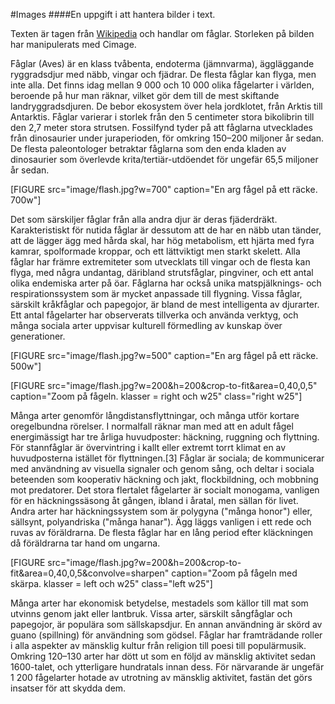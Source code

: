 #Images
####En uppgift i att hantera bilder i text.

Texten är tagen från [Wikipedia](https://sv.wikipedia.org/wiki/F%C3%A5glar) och handlar om fåglar. Storleken på bilden har manipulerats med Cimage.

Fåglar (Aves) är en klass tvåbenta, endoterma (jämnvarma), äggläggande ryggradsdjur med näbb, vingar och fjädrar. De flesta fåglar kan flyga, men inte alla. Det finns idag mellan 9 000 och 10 000 olika fågelarter i världen, beroende på hur man räknar, vilket gör dem till de mest skiftande landryggradsdjuren. De bebor ekosystem över hela jordklotet, från Arktis till Antarktis. Fåglar varierar i storlek från den 5 centimeter stora bikolibrin till den 2,7 meter stora strutsen. Fossilfynd tyder på att fåglarna utvecklades från dinosaurier under juraperioden, för omkring 150–200 miljoner år sedan. De flesta paleontologer betraktar fåglarna som den enda kladen av dinosaurier som överlevde krita/tertiär-utdöendet för ungefär 65,5 miljoner år sedan.

[FIGURE src="image/flash.jpg?w=700" caption="En arg fågel på ett räcke. 700w"]

Det som särskiljer fåglar från alla andra djur är deras fjäderdräkt. Karakteristiskt för nutida fåglar är dessutom att de har en näbb utan tänder, att de lägger ägg med hårda skal, har hög metabolism, ett hjärta med fyra kamrar, spolformade kroppar, och ett lättviktigt men starkt skelett. Alla fåglar har främre extremiteter som utvecklats till vingar och de flesta kan flyga, med några undantag, däribland strutsfåglar, pingviner, och ett antal olika endemiska arter på öar. Fåglarna har också unika matspjälknings- och respirationssystem som är mycket anpassade till flygning. Vissa fåglar, särskilt kråkfåglar och papegojor, är bland de mest intelligenta av djurarter. Ett antal fågelarter har observerats tillverka och använda verktyg, och många sociala arter uppvisar kulturell förmedling av kunskap över generationer.

[FIGURE src="image/flash.jpg?w=500" caption="En arg fågel på ett räcke. 500w"]

[FIGURE src="image/flash.jpg?w=200&h=200&crop-to-fit&area=0,40,0,5" caption="Zoom på fågeln. klasser =  right och w25" class="right w25"]

Många arter genomför långdistansflyttningar, och många utför kortare oregelbundna rörelser. I normalfall räknar man med att en adult fågel energimässigt har tre årliga huvudposter: häckning, ruggning och flyttning. För stannfåglar är övervintring i kallt eller extremt torrt klimat en av huvudposterna istället för flyttningen.[3] Fåglar är sociala; de kommunicerar med användning av visuella signaler och genom sång, och deltar i sociala beteenden som kooperativ häckning och jakt, flockbildning, och mobbning mot predatorer. Det stora flertalet fågelarter är socialt monogama, vanligen för en häckningssäsong åt gången, ibland i åratal, men sällan för livet. Andra arter har häckningssystem som är polygyna ("många honor") eller, sällsynt, polyandriska ("många hanar"). Ägg läggs vanligen i ett rede och ruvas av föräldrarna. De flesta fåglar har en lång period efter kläckningen då föräldrarna tar hand om ungarna.  


[FIGURE src="image/flash.jpg?w=200&h=200&crop-to-fit&area=0,40,0,5&convolve=sharpen" caption="Zoom på fågeln med skärpa. klasser =  left och w25" class="left w25"]

Många arter har ekonomisk betydelse, mestadels som källor till mat som utvinns genom jakt eller lantbruk. Vissa arter, särskilt sångfåglar och papegojor, är populära som sällskapsdjur. En annan användning är skörd av guano (spillning) för användning som gödsel. Fåglar har framträdande roller i alla aspekter av mänsklig kultur från religion till poesi till populärmusik. Omkring 120–130 arter har dött ut som en följd av mänsklig aktivitet sedan 1600-talet, och ytterligare hundratals innan dess. För närvarande är ungefär 1 200 fågelarter hotade av utrotning av mänsklig aktivitet, fastän det görs insatser för att skydda dem.
